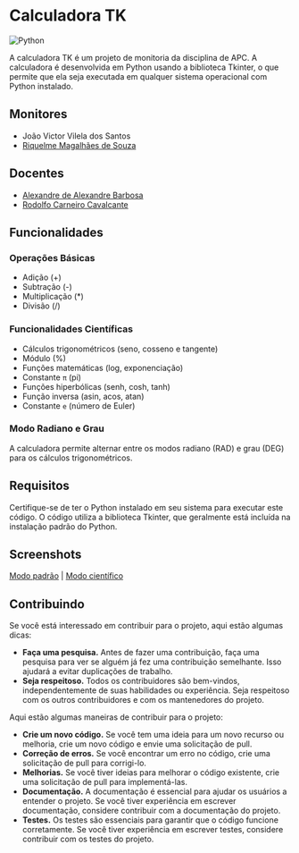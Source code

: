 # Calculadora TK
![Python](https://img.shields.io/badge/python-3670A0?logo=python&logoColor=ffdd54) 

A calculadora TK é um projeto de monitoria da disciplina de APC. A calculadora é desenvolvida em Python usando a biblioteca Tkinter, o que permite que ela seja executada em qualquer sistema operacional com Python instalado.

## Monitores

- João Victor Vilela dos Santos
- [Riquelme Magalhães de Souza](https://github.com/RiquelmeMagal)

## Docentes

- [Alexandre de Alexandre Barbosa](http://lattes.cnpq.br/9588814902346410)
- [Rodolfo Carneiro Cavalcante](http://lattes.cnpq.br/0181615416246917)

## Funcionalidades

### Operações Básicas

- Adição (+)
- Subtração (-)
- Multiplicação (*)
- Divisão (/)

### Funcionalidades Científicas
- Cálculos trigonométricos (seno, cosseno e tangente)
- Módulo (%)
- Funções matemáticas (log, exponenciação)
- Constante ``π`` (pi)
- Funções hiperbólicas (senh, cosh, tanh)
- Função inversa (asin, acos, atan)
- Constante ``e`` (número de Euler)

### Modo Radiano e Grau
A calculadora permite alternar entre os modos radiano (RAD) e grau (DEG) para os cálculos trigonométricos.

## Requisitos
Certifique-se de ter o Python instalado em seu sistema para executar este código. O código utiliza a biblioteca Tkinter, que geralmente está incluída na instalação padrão do Python.

## Screenshots

[Modo padrão](https://ibb.co/PWh0j3p) | [Modo científico](https://ibb.co/FBbmhM7)

## Contribuindo

Se você está interessado em contribuir para o projeto, aqui estão algumas dicas:

- **Faça uma pesquisa.** Antes de fazer uma contribuição, faça uma pesquisa para ver se alguém já fez uma contribuição semelhante. Isso ajudará a evitar duplicações de trabalho.
- **Seja respeitoso.** Todos os contribuidores são bem-vindos, independentemente de suas habilidades ou experiência. Seja respeitoso com os outros contribuidores e com os mantenedores do projeto.

Aqui estão algumas maneiras de contribuir para o projeto:

- **Crie um novo código.** Se você tem uma ideia para um novo recurso ou melhoria, crie um novo código e envie uma solicitação de pull.
- **Correção de erros.** Se você encontrar um erro no código, crie uma solicitação de pull para corrigi-lo.
- **Melhorias.** Se você tiver ideias para melhorar o código existente, crie uma solicitação de pull para implementá-las.
- **Documentação.** A documentação é essencial para ajudar os usuários a entender o projeto. Se você tiver experiência em escrever documentação, considere contribuir com a documentação do projeto.
- **Testes.** Os testes são essenciais para garantir que o código funcione corretamente. Se você tiver experiência em escrever testes, considere contribuir com os testes do projeto.
